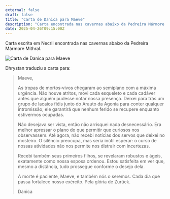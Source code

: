```yaml
---
external: false
draft: false
title: "Carta de Danica para Maeve"
description: "Carta encontrada nas cavernas abaixo da Pedreira Mármore Mithral"
date: 2025-04-26T09:15:00Z
---
```


Carta escrita em Necril encontrada nas cavernas abaixo da Pedreira Mármore Mithral.

![Carta de Danica para Maeve](/erde/images/carta-danica-maeve.jpg)

Dhrystan traduziu a carta para:

> Maeve,
>
> As tropas de mortos‑vivos chegaram ao semiplano com a máxima urgência. Não houve atritos, movi cada esqueleto e cada cadáver antes que alguém pudesse notar nossa presença. Deixei para trás um grupo de lacaios fiéis junto do Arauto da Agonia para conter qualquer intromissão; ele garantirá que nenhum ferido se recupere enquanto estivermos ocupadas.
>
> Não desejava ser vista, então não arrisquei nada desnecessário. Era melhor apressar o plano do que permitir que curiosos nos observassem. Até agora, não recebi notícias dos servos que deixei no mosteiro. O silêncio preocupa, mas seria inútil esperar: o curso de nossas atividades não nos permite nos distrair­ com incertezas.
>
> Recebi também seus primeiros filhos, se revelaram robustos e ágeis, exatamente como nossa esposa ordenou. Estou satisfeita em ver que, mesmo a distância, tudo prossegue conforme o desejo dela.
>
> A morte é paciente, Maeve, e também nós o seremos. Cada dia que passa fortalece nosso exército. Pela glória de Zurück.
>
> Danica